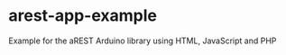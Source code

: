 arest-app-example
=================

Example for the aREST Arduino library using HTML, JavaScript and PHP
